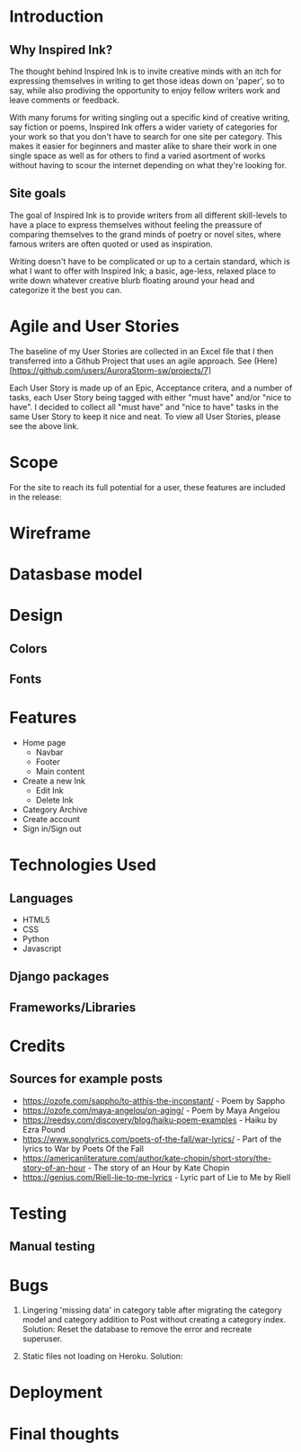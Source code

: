 # Introduction

## Why Inspired Ink?
The thought behind Inspired Ink is to invite creative minds with an itch for expressing themselves in writing to get those ideas down on 'paper', so to say, while also prodiving the opportunity to enjoy fellow writers work and leave comments or feedback.

With many forums for writing singling out a specific kind of creative writing, say fiction or poems, Inspired Ink offers a wider variety of categories for your work so that you don't have to search for one site per category. This makes it easier for beginners and master alike to share their work in one single space as well as for others to find a varied asortment of works without having to scour the internet depending on what they're looking for.

## Site goals
The goal of Inspired Ink is to provide writers from all different skill-levels to have a place to express themselves without feeling the preassure of comparing themselves to the grand minds of poetry or novel sites, where famous writers are often quoted or used as inspiration.

Writing doesn't have to be complicated or up to a certain standard, which is what I want to offer with Inspired Ink; a basic, age-less, relaxed place to write down whatever creative blurb floating around your head and categorize it the best you can.

# Agile and User Stories
The baseline of my User Stories are collected in an Excel file that I then transferred into a Github Project that uses an agile approach. See (Here)[https://github.com/users/AuroraStorm-sw/projects/7]

Each User Story is made up of an Epic, Acceptance critera, and a number of tasks, each User Story being tagged with either "must have" and/or "nice to have". I decided to collect all "must have" and "nice to have" tasks in the same User Story to keep it nice and neat.
To view all User Stories, please see the above link.

# Scope
For the site to reach its full potential for a user, these features are included in the release:

# Wireframe

# Datasbase model

# Design
## Colors
## Fonts

# Features
- Home page
    - Navbar
    - Footer
    - Main content
- Create a new Ink
    - Edit Ink
    - Delete Ink
- Category Archive
- Create account
- Sign in/Sign out

# Technologies Used
## Languages
- HTML5
- CSS
- Python
- Javascript
## Django packages
## Frameworks/Libraries

# Credits
## Sources for example posts
- https://ozofe.com/sappho/to-atthis-the-inconstant/ - Poem by Sappho
- https://ozofe.com/maya-angelou/on-aging/ - Poem by Maya Angelou
- https://reedsy.com/discovery/blog/haiku-poem-examples - Haiku by Ezra Pound
- https://www.songlyrics.com/poets-of-the-fall/war-lyrics/ - Part of the lyrics to War by Poets Of the Fall
- https://americanliterature.com/author/kate-chopin/short-story/the-story-of-an-hour - The story of an Hour by Kate Chopin
- https://genius.com/Riell-lie-to-me-lyrics - Lyric part of Lie to Me by Riell

# Testing
## Manual testing


# Bugs
1. Lingering 'missing data' in category table after migrating the category model and category addition to Post without creating a category index.
Solution: Reset the database to remove the error and recreate superuser.

2. Static files not loading on Heroku.
Solution:

# Deployment

# Final thoughts